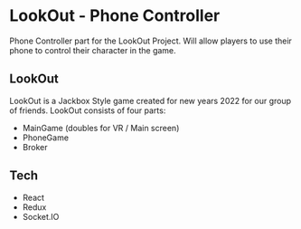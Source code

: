 # LookOut - Phone Controller
Phone Controller part for the LookOut Project. Will allow players to use their phone to control their character in the game.

## LookOut
LookOut is a Jackbox Style game created for new years 2022 for our group of friends. LookOut consists of four parts:
  -  MainGame (doubles for VR / Main screen)
  -  PhoneGame
  -  Broker

## Tech
- React
- Redux
- Socket.IO
